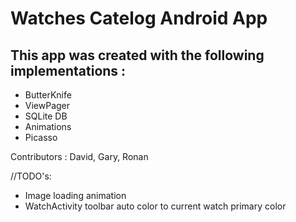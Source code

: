 # Watches Catelog Android App

## This app was created with the following implementations : 

* ButterKnife
* ViewPager
* SQLite DB
* Animations
* Picasso

Contributors : David, Gary, Ronan

//TODO's: 
* Image loading animation
* WatchActivity toolbar auto color to current watch primary color
          
